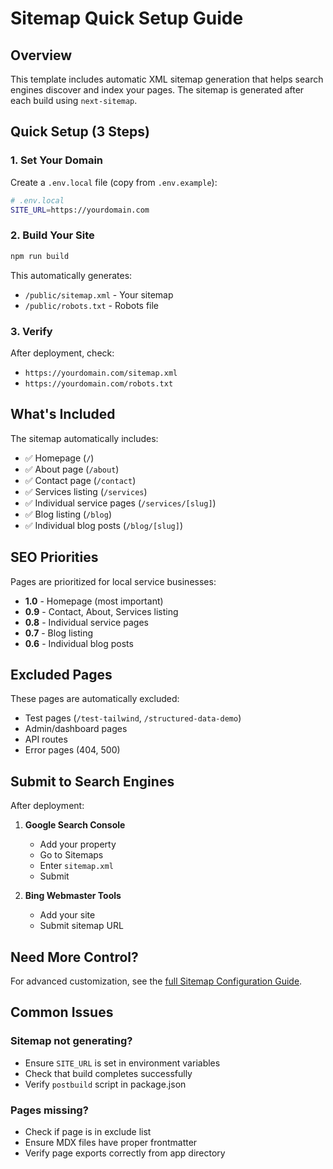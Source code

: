 # Sitemap Quick Setup Guide

## Overview

This template includes automatic XML sitemap generation that helps search engines discover and index your pages. The sitemap is generated after each build using `next-sitemap`.

## Quick Setup (3 Steps)

### 1. Set Your Domain

Create a `.env.local` file (copy from `.env.example`):

```bash
# .env.local
SITE_URL=https://yourdomain.com
```

### 2. Build Your Site

```bash
npm run build
```

This automatically generates:
- `/public/sitemap.xml` - Your sitemap
- `/public/robots.txt` - Robots file

### 3. Verify

After deployment, check:
- `https://yourdomain.com/sitemap.xml`
- `https://yourdomain.com/robots.txt`

## What's Included

The sitemap automatically includes:

- ✅ Homepage (`/`)
- ✅ About page (`/about`)
- ✅ Contact page (`/contact`)
- ✅ Services listing (`/services`)
- ✅ Individual service pages (`/services/[slug]`)
- ✅ Blog listing (`/blog`)
- ✅ Individual blog posts (`/blog/[slug]`)

## SEO Priorities

Pages are prioritized for local service businesses:

- **1.0** - Homepage (most important)
- **0.9** - Contact, About, Services listing
- **0.8** - Individual service pages
- **0.7** - Blog listing
- **0.6** - Individual blog posts

## Excluded Pages

These pages are automatically excluded:
- Test pages (`/test-tailwind`, `/structured-data-demo`)
- Admin/dashboard pages
- API routes
- Error pages (404, 500)

## Submit to Search Engines

After deployment:

1. **Google Search Console**
   - Add your property
   - Go to Sitemaps
   - Enter `sitemap.xml`
   - Submit

2. **Bing Webmaster Tools**
   - Add your site
   - Submit sitemap URL

## Need More Control?

For advanced customization, see the [full Sitemap Configuration Guide](../customization/SITEMAP.md).

## Common Issues

### Sitemap not generating?
- Ensure `SITE_URL` is set in environment variables
- Check that build completes successfully
- Verify `postbuild` script in package.json

### Pages missing?
- Check if page is in exclude list
- Ensure MDX files have proper frontmatter
- Verify page exports correctly from app directory
